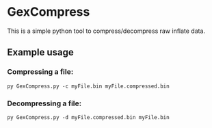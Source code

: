 # GexCompress

This is a simple python tool to compress/decompress raw inflate data.

## Example usage

### Compressing a file:
```py GexCompress.py -c myFile.bin myFile.compressed.bin```

### Decompressing a file:
```py GexCompress.py -d myFile.compressed.bin myFile.bin```

